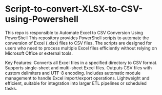 # Script-to-convert-XLSX-to-CSV-using-Powershell
This repo is responsible to Automate Excel to CSV Conversion Using PowerShell
This repository provides PowerShell scripts to automate the conversion of Excel (.xlsx) files to CSV files. The scripts are designed for users who need to process multiple Excel files efficiently without relying on Microsoft Office or external tools.

Key Features:
Converts all Excel files in a specified directory to CSV format.
Supports single-sheet and multi-sheet Excel files.
Outputs CSV files with custom delimiters and UTF-8 encoding.
Includes automatic module management to handle Excel import/export operations.
Lightweight and efficient, suitable for integration into larger ETL pipelines or scheduled tasks.
